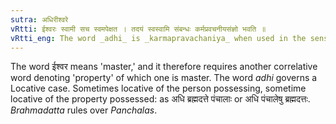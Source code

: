 ```yaml
---
sutra: अधिरीश्वरे
vRtti: ईश्वरः स्वामी सच स्वमपेक्षत । तदयं स्वस्वामि संबन्धः कर्मप्रवचनीयसंज्ञो भवति ॥
vRtti_eng: The word _adhi_ is _karmapravachaniya_ when used in the sense of \"lord\" (\"being as a lord\" or \"having as a lord\").
---
```

The word ईश्वर means 'master,' and it therefore requires another correlative word denoting 'property' of which one is master. The word _adhi_ governs a Locative case. Sometimes locative of the person possessing, sometime locative of the property possessed: as अधि ब्रह्मदत्ते पंचालाः or अधि पंचालेषु ब्रह्मदत्तः. _Brahmadatta_ rules over _Panchalas_.
